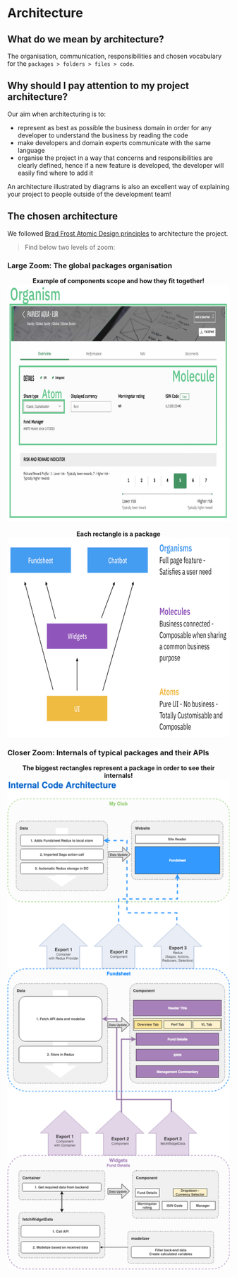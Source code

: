 # Architecture

## What do we mean by architecture?

The organisation, communication, responsibilities and chosen vocabulary for the `packages > folders > files > code`.

## Why should I pay attention to my project architecture?

Our aim when architecturing is to:

- represent as best as possible the business domain in order for any developer to understand the business by reading the code
- make developers and domain experts communicate with the same language
- organise the project in a way that concerns and responsibilities are clearly defined, hence if a new feature is developed, the developer will easily find where to add it

An architecture illustrated by diagrams is also an excellent way of explaining your project to people outside of the development team!

## The chosen architecture

We followed [Brad Frost Atomic Design principles](http://bradfrost.com/blog/post/atomic-web-design/) to architecture the project.

> Find below two levels of zoom:

### **Large Zoom**: The global packages organisation

<p align="center">
  <b>Example of components scope and how they fit together!</b>
  <br/>
  <img src="result-example.png" height="535px;"/>
  <br/>
  <br/>
  <b>Each rectangle is a package</b>
  <br/>
  <img src="global-organisation.png" height="450px;"/>
</p>

### **Closer Zoom**: Internals of typical packages and their APIs

<p align="center">
  <b>The biggest rectangles represent a package in order to see their internals!</b>
  <br/>
  <img src="react-redux-architecture.png" width="600px;"/>
</p>
